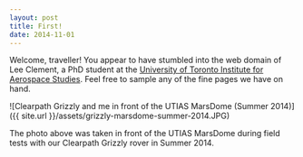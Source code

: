 ```yaml
---
layout: post
title: First!
date: 2014-11-01
---
```


Welcome, traveller! You appear to have stumbled into the web domain of Lee Clement, a PhD student at the <a href="http://www.utias.utoronto.ca/">University of Toronto Institute for Aerospace Studies</a>. Feel free to sample any of the fine pages we have on hand.

![Clearpath Grizzly and me in front of the UTIAS MarsDome (Summer 2014)]({{ site.url }}/assets/grizzly-marsdome-summer-2014.JPG)

The photo above was taken in front of the UTIAS MarsDome during field tests with our Clearpath Grizzly rover in Summer 2014.